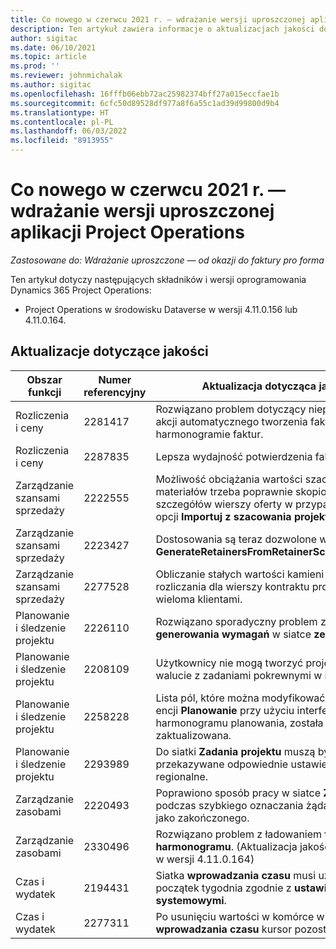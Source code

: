 ```yaml
---
title: Co nowego w czerwcu 2021 r. — wdrażanie wersji uproszczonej aplikacji Project Operations
description: Ten artykuł zawiera informacje o aktualizacjach jakości dostępnych w wydaniu Project Operations — wersja uproszczona w czerwcu 2021 r.
author: sigitac
ms.date: 06/10/2021
ms.topic: article
ms.prod: ''
ms.reviewer: johnmichalak
ms.author: sigitac
ms.openlocfilehash: 16fffb06ebb72ac25982374bff27a015eccfae1b
ms.sourcegitcommit: 6cfc50d89528df977a8f6a55c1ad39d99800d9b4
ms.translationtype: HT
ms.contentlocale: pl-PL
ms.lasthandoff: 06/03/2022
ms.locfileid: "8913955"
---
```

# <a name="whats-new-june-2021---project-operations-lite-deployment"></a>Co nowego w czerwcu 2021 r. — wdrażanie wersji uproszczonej aplikacji Project Operations

_Zastosowane do: Wdrażanie uproszczone — od okazji do faktury pro forma_

Ten artykuł dotyczy następujących składników i wersji oprogramowania Dynamics 365 Project Operations:

  - Project Operations w środowisku Dataverse w wersji 4.11.0.156 lub 4.11.0.164.

## <a name="quality-updates"></a>Aktualizacje dotyczące jakości

| **Obszar funkcji** | **Numer referencyjny** | **Aktualizacja dotycząca jakości** |
| --- | --- | --- |
| Rozliczenia i ceny | 2281417 | Rozwiązano problem dotyczący niepowodzenia akcji automatycznego tworzenia faktury w harmonogramie faktur. |
| Rozliczenia i ceny | 2287835 |   Lepsza wydajność potwierdzenia faktury. |
| Zarządzanie szansami sprzedaży | 2222555 | Możliwość obciążania wartości szacunkowych materiałów trzeba poprawnie skopiować do szczegółów wierszy oferty w przypadku używania opcji **Importuj z szacowania projektu**. |
| Zarządzanie szansami sprzedaży | 2223427 | Dostosowania są teraz dozwolone w ramach akcji **GenerateRetainersFromRetainerScheduleOptions**. |
| Zarządzanie szansami sprzedaży | 2277528 | Obliczanie stałych wartości kamieni milowych rozliczania dla wierszy kontraktu projektu z wieloma klientami. |
| Planowanie i śledzenie projektu | 2226110 | Rozwiązano sporadyczny problem z funkcję **generowania wymagań** w siatce **zespołu projektu**. |
| Planowanie i śledzenie projektu | 2208109 | Użytkownicy nie mogą tworzyć projektu w jednej walucie z zadaniami pokrewnymi w innej walucie. |
| Planowanie i śledzenie projektu | 2258228 | Lista pól, które można modyfikować za pomocą encji **Planowanie** przy użyciu interfejsu API harmonogramu planowania, została zaktualizowana. |
| Planowanie i śledzenie projektu | 2293989 | Do siatki **Zadania projektu** muszą być przekazywane odpowiednie ustawienia językowe i regionalne.|
| Zarządzanie zasobami | 2220493 | Poprawiono sposób pracy w siatce **Zadanie** podczas szybkiego oznaczania żądania zasobu jako zakończonego. |
| Zarządzanie zasobami | 2330496 | Rozwiązano problem z ładowaniem **tablicy harmonogramu**. (Aktualizacja jakości jest dostępna w wersji 4.11.0.164) |
| Czas i wydatek | 2194431 | Siatka **wprowadzania czasu** musi uznawać początek tygodnia zgodnie z **ustawieniami systemowymi**. |
| Czas i wydatek | 2277311 | Po usunięciu wartości w komórce w siatce **wprowadzania czasu** kursor pozostaje w siatce. |
